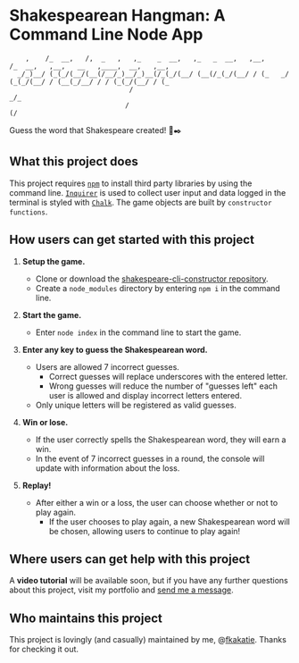 # Shakespearean Hangman: A Command Line Node App

        ,    /_  __,   /,  _   ,   ,_    _  __,   ,_   _  __,   ,__,      /_  __,   ,__,   __   ,____,  __,   ,__, 
      _/_)__/ (_(_/(__/(__(/__/_)__/_)__(/_(_/(__/ (__(/_(_/(__/ / (_   _/ (_(_/(__/ / (__(_/__/ / / (_(_/(__/ / (_
                                  /                                                       _/_                      
                                 /                                                       (/                           
Guess the word that Shakespeare created! :page_with_curl::black_nib:

## What this project does ##

This project requires [`npm`](https://www.npmjs.com) to install third party libraries by using the command line. [`Inquirer`](https://www.npmjs.com/package/inquirer) is used to collect user input and data logged in the terminal is styled with [`Chalk`](https://www.npmjs.com/package/chalk). The game objects are built by `constructor functions`.

## How users can get started with this project ## 

1. **Setup the game.**
    - Clone or download the [shakespeare-cli-constructor repository](https://github.com/fkakatie/shakespeare-cli-constructor). 
    - Create a `node_modules` directory by entering `npm i` in the command line.
	
2. **Start the game.**
    - Enter `node index` in the command line to start the game.
	
3. **Enter any key to guess the Shakespearean word.**
    - Users are allowed 7 incorrect guesses. 
      - Correct guesses will replace underscores with the entered letter.
      - Wrong guesses will reduce the number of "guesses left" each user is allowed and display incorrect letters entered.
    - Only unique letters will be registered as valid guesses.

4. **Win or lose.**
    - If the user correctly spells the Shakespearean word, they will earn a win.
    - In the event of 7 incorrect guesses in a round, the console will update with information about the loss.

5. **Replay!**
    - After either a win or a loss, the user can choose whether or not to play again.
      - If the user chooses to play again, a new Shakespearean word will be chosen, allowing users to continue to play again! 

## Where users can get help with this project ## 

A **video tutorial** will be available soon, but if you have any further questions about this project, visit my portfolio and [send me a message](https://fkakatie.github.io/responsive-portfolio/contact.html).

## Who maintains this project ##

This project is lovingly (and casually) maintained by me, @[fkakatie](https://github.com/fkakatie). Thanks for checking it out. 
